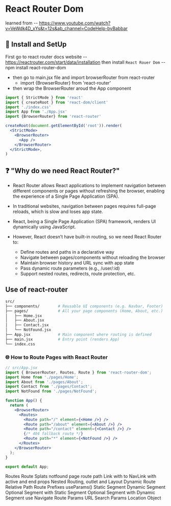 # React Router Dom

learned from -- <https://www.youtube.com/watch?v=VeWdk4D_xYs&t=12s&ab_channel=CodeHelp-byBabbar>

## 🔧 Install and SetUp

First go to react router docs website -- <https://reactrouter.com/start/data/installation>
then install `React Rouer Dom` -- npm install react-router-dom

- then go to main.jsx file and import browserRouter from react-router
  - import {BrowserRouter} from 'react-router'
- then wrap the BrowserRouter aroud the App component

```jsx
import { StrictMode } from 'react'
import { createRoot } from 'react-dom/client'
import './index.css'
import App from './App.jsx'
import {BrowserRouter} from 'react-router'

createRoot(document.getElementById('root')).render(
  <StrictMode>
    <BrowserRouter>
      <App />
    </BrowserRouter>
  </StrictMode>,
)
```

## ❓ "Why do we need React Router?"

- React Router allows React applications to implement navigation between different components or pages without refreshing the browser, enabling the experience of a Single Page Application (SPA).
- In traditional websites, navigation between pages requires full-page reloads, which is slow and loses app state.
- React, being a Single Page Application (SPA) framework, renders UI dynamically using JavaScript.

- However, React doesn’t have built-in routing, so we need React Router to:
  - Define routes and paths in a declarative way
  - Navigate between pages/components without reloading the browser
  - Maintain browser history and URL sync with app state
  - Pass dynamic route parameters (e.g., /user/:id)
  - Support nested routes, redirects, route protection, etc.

## Use of react-router

```bash
src/
├── components/        # Reusable UI components (e.g. Navbar, Footer)
├── pages/             # All your page components (Home, About, etc.)
│   ├── Home.jsx
│   ├── About.jsx
│   ├── Contact.jsx
│   └── NotFound.jsx
├── App.jsx            # Main component where routing is defined
├── main.jsx           # Entry point (renders App)
└── index.css
```

### 🌐 How to Route Pages with React Router

```jsx
// src/App.jsx
import { BrowserRouter, Routes, Route } from 'react-router-dom';
import Home from './pages/Home';
import About from './pages/About';
import Contact from './pages/Contact';
import NotFound from './pages/NotFound';

function App() {
  return (
    <BrowserRouter>
      <Routes>
        <Route path="/" element={<Home />} />
        <Route path="/about" element={<About />} />
        <Route path="/contact" element={<Contact />} />
        {/* 404 fallback route */}
        <Route path="*" element={<NotFound />} />
      </Routes>
    </BrowserRouter>
  );
}

export default App;
```

Routes
Route
Splats
notfound page route
path
Link with to
NavLink with active and end props
Nested Routing, outlet and Layout
Dynamic Route
Relative Path
Route Prefixes
useParams()
Static Segment
Dynamic Segment
Optional Segment with Static Segment
Optional Segment with Dynamic Segment
use Navigate
Route Params
URL Search Params
Location Object
